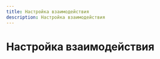 ```yaml
---
title: Настройка взаимодействия
description: Настройка взаимодействия
---
```


# Настройка взаимодействия

